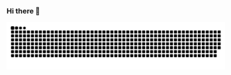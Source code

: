 ### Hi there 👋

![Snake animation](https://github.com/bobcoin98/bobcoin98/blob/output/github-contribution-grid-snake.svg)
